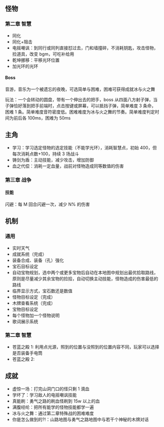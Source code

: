 ## 怪物

### 第二章 智慧

-   同化
-   同化+阻击
-   电摇嘲讽：到同行或同列直接怼过去，门和墙撞碎，不消耗钥匙，攻击怪物，捡道具，改变 bgm，可吃补给用
-   乾坤挪移：平移光环位置
-   加光环的光环

#### Boss

音游，音乐为一个被遗忘的夜晚，可选简单与困难，困难可获得成就冰与火之舞

玩法：一个会转动的圆盘，带有一个伸出去的把手，boss 从四面八方射子弹，当子弹恰好落到把手前端时，点击按键或屏幕，可以抵挡子弹，简单难度 3 条命，困难 1 条。简单难度音符密度低。困难难度为冰与火之舞的节奏。简单难度判定时间为前后各 100ms，困难为 50ms

## 主角

-   学习：学习选定怪物的选定技能（不能学光环），消耗智慧点，初始 400，但每次消耗点数+100，持续 3 场战斗
-   铸剑为盾：主动技能，减少攻击，增加防御
-   血之代偿：消耗一定血量，战前对怪物造成同等数值的伤害

### 第三章 战争

#### 技能

闪避：每 M 回合闪避一次，减少 N% 的伤害

## 机制

### 通用

-   实时天气
-   成就系统（完成）
-   装备合成、装备（孔）强化
-   宝石目标设定
-   自动宝物规划，选中两个或更多宝物后自动在本地图中规划出最优拾取路线，原则是尽量减少其余宝物的捡拾，自动切换主动技能，怪物造成的伤害最低的路线
-   临界显示方式，宝石数还是数值
-   怪物目标设定（完成）
-   木牌查看系统（完成）
-   宝物目标设定
-   每个怪物加一个怪物说明
-   歌词展示系统

### 第二章 智慧

-   苍蓝之殿 1: 利用点光源，照到的位置与没照到的位置内容不同，玩家可以选择是否装备手电筒
-   苍蓝之殿 2:

## 成就

-   虚惊一场：打完山洞门口的怪只剩 1 滴血
-   学坏了：学习敌人的电摇嘲讽技能
-   真能刷：勇气之路的刷血怪刷到 15w 以上的血
-   满腹经纶：把所有能学的怪物技能都学一遍
-   冰与火之舞：通过第二章特殊战的困难难度
-   你是怎么做到的?!：山路地图与勇气之路地图中与若干个神秘的木牌对话
